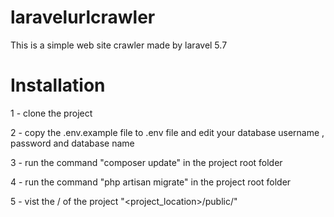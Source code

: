 # laravelurlcrawler
This is a simple web site crawler made by laravel 5.7 

# Installation
1 - clone the project 

2 - copy the .env.example file to .env file and edit your database username , password and database name

3 - run the command "composer update" in the project root folder

4 - run the command "php artisan migrate" in the project root folder

5 - vist the / of the project "<project_location>/public/"

